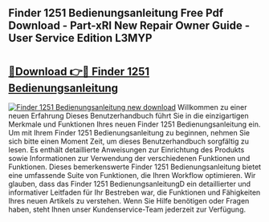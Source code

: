 ## Finder 1251 Bedienungsanleitung Free Pdf Download - Part-xRI New Repair Owner Guide - User Service Edition L3MYP

# <h2><a href="http://df13mdn.blite.top/?on=Finder+1251+Bedienungsanleitung">🔗Download 👉🔴 Finder 1251 Bedienungsanleitung</a></h2>

[![Finder 1251 Bedienungsanleitung new download](https://i.imgur.com/lujVjoI.png)](http://df13mdn.blite.top/?on=Finder+1251+Bedienungsanleitung)
Willkommen zu einer neuen Erfahrung Dieses Benutzerhandbuch führt Sie in die einzigartigen Merkmale und Funktionen Ihres neuen Finder 1251 Bedienungsanleitung ein. Um mit Ihrem Finder 1251 Bedienungsanleitung zu beginnen, nehmen Sie sich bitte einen Moment Zeit, um dieses Benutzerhandbuch sorgfältig zu lesen. Es enthält detaillierte Anweisungen zur Einrichtung des Produkts sowie Informationen zur Verwendung der verschiedenen Funktionen und Funktionen. Dieses bemerkenswerte Finder 1251 Bedienungsanleitung bietet eine umfassende Suite von Funktionen, die Ihren Workflow optimieren. Wir glauben, dass das Finder 1251 BedienungsanleitungD ein detaillierter und informativer Leitfaden für Ihr Bestreben war, die Funktionen und Fähigkeiten Ihres neuen Artikels zu verstehen. Wenn Sie Hilfe benötigen oder Fragen haben, steht Ihnen unser Kundenservice-Team jederzeit zur Verfügung.
